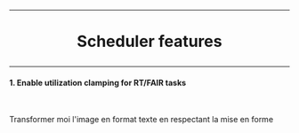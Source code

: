 ---------------------------------------------------------------------------------
# <p align='center'> Scheduler features </p>
---------------------------------------------------------------------------------
#### 1. Enable utilization clamping for RT/FAIR tasks
<br />


Transformer moi l'image en format texte en respectant la mise en forme
